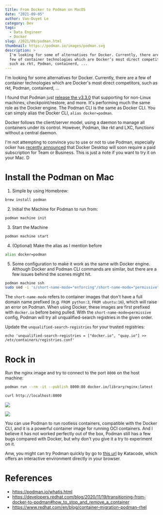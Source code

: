 ```yaml
---
title: From Docker to Podman on MacOS
date: "2021-09-05"
author: Van-Duyet Le
category: Dev
tags:
  - Data Engineer
  - Docker
slug: /2021/09/podman.html
thumbnail: https://podman.io/images/podman.svg
description: >
  I'm looking for some of alternatives for Docker. Currently, there are a 
  few of container technologies which are Docker’s most direct competitors, 
  such as rkt, Podman, containerd, ...
---
```


I'm looking for some alternatives for Docker. Currently, there are a
few of container technologies which are Docker's most direct competitors,
such as rkt, Podman, containerd, ...

I found that Podman just [release the v3.3.0](https://twitter.com/Podman_io/status/1432800271873323010)
that supporting for non-Linux machines, checkpoint/restore, and more.
It's performing much the same role as the Docker engine.
The Podman CLI is the same as Docker CLI. You can simply alias the Docker CLI, `alias docker=podman`.

Docker follows the client/server model, using a daemon to manage all containers under its control.
However, Podman, like rkt and LXC, functions without a central daemon.

I'm not attempting to convince you to use or not to use Podman, especially ocker has
[recently announced](https://www.docker.com/blog/updating-product-subscriptions/)
that Docker Desktop will soon require a paid subscription for Team or Business.
This is just a note if you want to try it on your Mac.
D

# Install the Podman on Mac

1. Simple by using Homebrew:

```bash
brew install podman
```

2. Initial the Machine for Podman to run from:

```bash
podman machine init
```

3. Start the Machine

```bash
podman machine start
```

4. (Optional) Make the alias as I mention before

```bash
alias docker=podman
```

5. Some configuration to make it work as the same with Docker engine. Although Docker and Podman CLI commands are similar,
   but there are a few issues behind the scenes might hit.

```bash
podman machine ssh
sudo sed -i 's/short-name-mode="enforcing"/short-name-mode="permissive"/g' /etc/containers/registries.conf
```

The `short-name-mode` refers to container images that don't have a full domain name prefixed (e.g. `FROM python:3`, `FROM ubuntu:16`),
which will raise an error on Podman. When using Docker, these images are first prefixed with `docker.io` before being pulled.
With the `short-name-mode=permissive` config, Podman will try all unqualified-search registries in the given order.

Update the `unqualified-search-registries` for your trusted registries:

```
echo 'unqualified-search-registries = ["docker.io", "quay.io"] >> /etc/containers/registries.conf'
```

# Rock in

Run the nginx image and try to connect to the port `8000` on the host machine:

```bash
podman run --rm -it --publish 8000:80 docker.io/library/nginx:latest
```

```bash
curl http://localhost:8000
```
![](/media/2021/09/podman.png)

![](/media/2021/09/podman-nginx.png)

You can use Podman to run rootless containers, compatible with the Docker CLI, 
and it is a powerful container image for running OCI containers.
And I believe it has not worked perfectly out of the box, Podman still has a few bugs compared with Docker, 
but why don't you give it a try to experiment on it.

Anw, you might can try Podman quickly by go to [this url](https://www.katacoda.com/courses/containers-without-docker/running-containers-with-podman)
by Katacode, which offers an interactive environment directly in your browser.


# References 

- https://podman.io/whatis.html
- https://developers.redhat.com/blog/2020/11/19/transitioning-from-docker-to-podman#how_to_stop_and_remove_a_container
- https://www.redhat.com/en/blog/container-migration-podman-rhel
